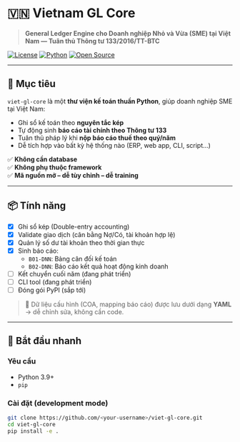 # 🇻🇳 Vietnam GL Core  
> **General Ledger Engine cho Doanh nghiệp Nhỏ và Vừa (SME) tại Việt Nam — Tuân thủ Thông tư 133/2016/TT-BTC**

[![License](https://img.shields.io/badge/license-MIT-blue.svg)](LICENSE)
[![Python](https://img.shields.io/badge/python-3.9%2B-blue)]()
[![Open Source](https://img.shields.io/badge/open--source-yes-green)]()

---

## 🎯 Mục tiêu

`viet-gl-core` là một **thư viện kế toán thuần Python**, giúp doanh nghiệp SME tại Việt Nam:

- Ghi sổ kế toán theo **nguyên tắc kép**
- Tự động sinh **báo cáo tài chính theo Thông tư 133**
- Tuân thủ pháp lý khi **nộp báo cáo thuế theo quý/năm**
- Dễ tích hợp vào bất kỳ hệ thống nào (ERP, web app, CLI, script...)

✅ **Không cần database**  
✅ **Không phụ thuộc framework**  
✅ **Mã nguồn mở – dễ tùy chỉnh – dễ training**

---

## 📦 Tính năng

- [x] Ghi sổ kép (Double-entry accounting)
- [x] Validate giao dịch (cân bằng Nợ/Có, tài khoản hợp lệ)
- [x] Quản lý số dư tài khoản theo thời gian thực
- [x] Sinh báo cáo:
  - `B01-DNN`: Bảng cân đối kế toán
  - `B02-DNN`: Báo cáo kết quả hoạt động kinh doanh
- [ ] Kết chuyển cuối năm (đang phát triển)
- [ ] CLI tool (đang phát triển)
- [ ] Đóng gói PyPI (sắp tới)

> 📌 Dữ liệu cấu hình (COA, mapping báo cáo) được lưu dưới dạng **YAML** → dễ chỉnh sửa, không cần code.

---

## 🚀 Bắt đầu nhanh

### Yêu cầu
- Python 3.9+
- `pip`

### Cài đặt (development mode)

```bash
git clone https://github.com/<your-username>/viet-gl-core.git
cd viet-gl-core
pip install -e .